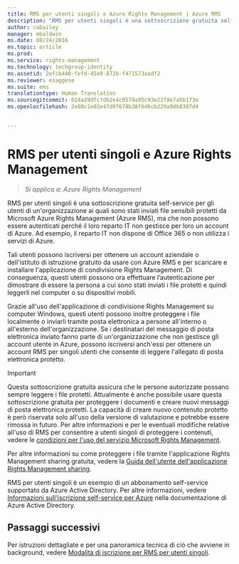 ```yaml
---
title: RMS per utenti singoli e Azure Rights Management | Azure RMS
description: "RMS per utenti singoli è una sottoscrizione gratuita self-service per gli utenti di un'organizzazione ai quali sono stati inviati file sensibili protetti da Microsoft Azure Rights Management (Azure RMS), ma che non possono essere autenticati perché il loro reparto IT non gestisce per loro un account di Azure. Ad esempio, il reparto IT non dispone di Office 365 o non utilizza i servizi di Azure."
author: cabailey
manager: mbaldwin
ms.date: 08/24/2016
ms.topic: article
ms.prod: 
ms.service: rights-management
ms.technology: techgroup-identity
ms.assetid: 2efcb440-fefd-45e9-872b-f471573aadf2
ms.reviewer: esaggese
ms.suite: ems
translationtype: Human Translation
ms.sourcegitcommit: 024a29d7c7db2e4c0578a95c93e22f8e7a5b173e
ms.openlocfilehash: 2e80c1e02e47d07678b38f6d6cb229a9db8307d4


---
```


# RMS per utenti singoli e Azure Rights Management

>*Si applica a: Azure Rights Management*

RMS per utenti singoli è una sottoscrizione gratuita self-service per gli utenti di un'organizzazione ai quali sono stati inviati file sensibili protetti da Microsoft Azure Rights Management (Azure RMS), ma che non possono essere autenticati perché il loro reparto IT non gestisce per loro un account di Azure. Ad esempio, il reparto IT non dispone di Office 365 o non utilizza i servizi di Azure.

Tali utenti possono iscriversi per ottenere un account aziendale o dell'istituto di istruzione gratuito da usare con Azure RMS e per scaricare e installare l'applicazione di condivisione Rights Management. Di conseguenza, questi utenti possono ora effettuare l’autenticazione per dimostrare di essere la persona a cui sono stati inviati i file protetti e quindi leggerli nel computer o su dispositivi mobili.

Grazie all'uso dell'applicazione di condivisione Rights Management su computer Windows, questi utenti possono inoltre proteggere i file localmente o inviarli tramite posta elettronica a persone all'interno o all'esterno dell'organizzazione. Se i destinatari del messaggio di posta elettronica inviato fanno parte di un'organizzazione che non gestisce gli account utente in Azure, possono iscriversi anch'essi per ottenere un account RMS per singoli utenti che consente di leggere l'allegato di posta elettronica protetto.

> [!IMPORTANT]
> Questa sottoscrizione gratuita assicura che le persone autorizzate possano sempre leggere i file protetti. Attualmente è anche possibile usare questa sottoscrizione gratuita per proteggere i documenti e creare nuovi messaggi di posta elettronica protetti. La capacità di creare nuovo contenuto protetto è però riservata solo all'uso della versione di valutazione e potrebbe essere rimossa in futuro. Per altre informazioni e per le eventuali modifiche relative all'uso di RMS per consentire a utenti singoli di proteggere i contenuti, vedere le [condizioni per l'uso del servizio Microsoft Rights Management](https://portal.aadrm.com/Legal/Service).

Per altre informazioni su come proteggere i file tramite l'applicazione Rights Management sharing gratuita, vedere la [Guida dell'utente dell'applicazione Rights Management sharing](../rms-client/sharing-app-user-guide.md).

RMS per utenti singoli è un esempio di un abbonamento self-service supportato da Azure Active Directory. Per altre informazioni, vedere [Informazioni sull'iscrizione self-service per Azure](/active-directory/active-directory-self-service-signup) nella documentazione di Azure Active Directory. 

## Passaggi successivi
Per istruzioni dettagliate e per una panoramica tecnica di ciò che avviene in background, vedere [Modalità di iscrizione per RMS per utenti singoli](rms-for-individuals-user-sign-up.md). 




<!--HONumber=Aug16_HO4-->


